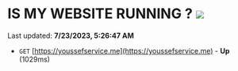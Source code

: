 # IS MY WEBSITE RUNNING ? [![](https://img.shields.io/static/v1?label=Sponsor&message=%E2%9D%A4&logo=GitHub&color=%23fe8e86)](https://github.com/sponsors/<username>)

Last updated: **7/23/2023, 5:26:47 AM**

- `GET` [https://youssefservice.me](https://youssefservice.me) - **Up** (1029ms)
